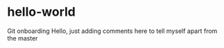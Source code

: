 # hello-world
Git onboarding
Hello, just adding comments here to tell myself apart from the master 
